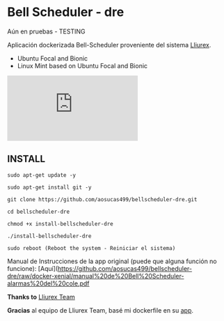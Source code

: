 # Bell Scheduler - dre


Aún en pruebas - TESTING

Aplicación dockerizada Bell-Scheduler proveniente del sistema [Lliurex](https://portal.edu.gva.es/lliurex/va/descarregues/).

+ Ubuntu Focal and Bionic
+ Linux Mint based on Ubuntu Focal and Bionic 

![](http://wiki.lliurex.net/tiki-download_file.php?fileId=2481&display)


## INSTALL

    sudo apt-get update -y
    
    sudo apt-get install git -y

    git clone https://github.com/aosucas499/bellscheduler-dre.git

    cd bellscheduler-dre
    
    chmod +x install-bellscheduler-dre

    ./install-bellscheduler-dre
    
    sudo reboot (Reboot the system - Reiniciar el sistema)


Manual de Instrucciones de la app original (puede que alguna función no funcione): [Aquí](https://github.com/aosucas499/bellscheduler-dre/raw/docker-xenial/manual%20de%20Bell%20Scheduler-alarmas%20del%20cole.pdf

<b>Thanks to</b> [Lliurex Team](https://portal.edu.gva.es/lliurex/va/) 

<b>Gracias</b> al equipo de Lliurex Team, basé mi dockerfile en su [app](http://wiki.lliurex.net/tiki-index.php?page=Bell+Scheduler).

